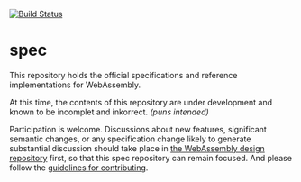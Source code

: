 [![Build Status](https://travis-ci.org/WebAssembly/spec.svg?branch=master)](https://travis-ci.org/WebAssembly/spec)

# spec

This repository holds the official specifications and reference implementations
for WebAssembly.

At this time, the contents of this repository are under development and known
to be incomplet and inkorrect. _(puns intended)_

Participation is welcome. Discussions about new features, significant semantic
changes, or any specification change likely to generate substantial discussion
should take place in
[the WebAssembly design repository](https://github.com/WebAssembly/design)
first, so that this spec repository can remain focused. And please follow the
[guidelines for contributing](Contributing.md).
